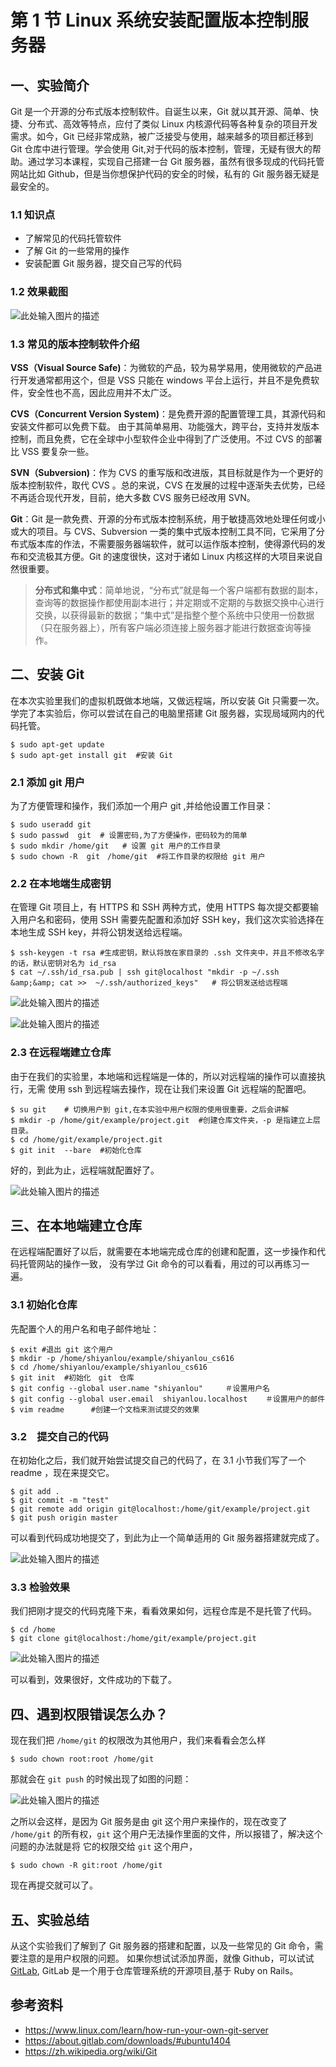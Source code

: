 # 第 1 节 Linux 系统安装配置版本控制服务器

## 一、实验简介

Git 是一个开源的分布式版本控制软件。自诞生以来，Git 就以其开源、简单、快捷、分布式、高效等特点，应付了类似 Linux 内核源代码等各种复杂的项目开发需求。如今，Git 已经非常成熟，被广泛接受与使用，越来越多的项目都迁移到 Git 仓库中进行管理。学会使用 Git,对于代码的版本控制，管理，无疑有很大的帮助。通过学习本课程，实现自己搭建一台 Git 服务器，虽然有很多现成的代码托管网站比如 Github，但是当你想保护代码的安全的时候，私有的 Git 服务器无疑是最安全的。

### 1.1 知识点

*   了解常见的代码托管软件
*   了解 Git 的一些常用的操作
*   安装配置 Git 服务器，提交自己写的代码

### 1.2 效果截图

![此处输入图片的描述](img/wm)

### 1.3 常见的版本控制软件介绍

**VSS（Visual Source Safe)**：为微软的产品，较为易学易用，使用微软的产品进行开发通常都用这个，但是 VSS 只能在 windows 平台上运行，并且不是免费软件，安全性也不高，因此应用并不太广泛。

**CVS（Concurrent Version System)**：是免费开源的配置管理工具，其源代码和安装文件都可以免费下载。 由于其简单易用、功能强大，跨平台，支持并发版本控制，而且免费，它在全球中小型软件企业中得到了广泛使用。不过 CVS 的部署比 VSS 要复杂一些。

**SVN（Subversion)**：作为 CVS 的重写版和改进版，其目标就是作为一个更好的版本控制软件，取代 CVS 。总的来说，CVS 在发展的过程中逐渐失去优势，已经不再适合现代开发，目前，绝大多数 CVS 服务已经改用 SVN。

**Git**：Git 是一款免费、开源的分布式版本控制系统，用于敏捷高效地处理任何或小或大的项目。与 CVS、Subversion 一类的集中式版本控制工具不同，它采用了分布式版本库的作法，不需要服务器端软件，就可以运作版本控制，使得源代码的发布和交流极其方便。Git 的速度很快，这对于诸如 Linux 内核这样的大项目来说自然很重要。

> **分布式和集中式**：简单地说，“分布式”就是每一个客户端都有数据的副本，查询等的数据操作都使用副本进行；并定期或不定期的与数据交换中心进行交换，以获得最新的数据；“集中式”是指整个整个系统中只使用一份数据（只在服务器上），所有客户端必须连接上服务器才能进行数据查询等操作。

## 二、安装 Git

在本次实验里我们的虚拟机既做本地端，又做远程端，所以安装 Git 只需要一次。学完了本实验后，你可以尝试在自己的电脑里搭建 Git 服务器，实现局域网内的代码托管。　

```
$ sudo apt-get update
$ sudo apt-get install git  #安装 Git 
```

### 2.1 添加 git 用户

为了方便管理和操作，我们添加一个用户 git ,并给他设置工作目录：

```
$ sudo useradd git
$ sudo passwd  git  # 设置密码,为了方便操作，密码较为的简单
$ sudo mkdir /home/git   # 设置 git 用户的工作目录
$ sudo chown -R  git　/home/git  #将工作目录的权限给 git 用户 
```

### 2.2 在本地端生成密钥

在管理 Git 项目上，有 HTTPS 和 SSH 两种方式，使用 HTTPS 每次提交都要输入用户名和密码，使用 SSH 需要先配置和添加好 SSH key，我们这次实验选择在本地生成 SSH key，并将公钥发送给远程端。

```
$ ssh-keygen -t rsa #生成密钥，默认将放在家目录的 .ssh 文件夹中，并且不修改名字的话，默认密钥对名为 id_rsa
$ cat ~/.ssh/id_rsa.pub | ssh git@localhost "mkdir -p ~/.ssh &amp;&amp; cat >>  ~/.ssh/authorized_keys"   # 将公钥发送给远程端 
```

![此处输入图片的描述](img/wm)

![此处输入图片的描述](img/wm)

### 2.3 在远程端建立仓库

由于在我们的实验里，本地端和远程端是一体的，所以对远程端的操作可以直接执行，无需 使用 ssh 到远程端去操作，现在让我们来设置 Git 远程端的配置吧。

```
$ su git    # 切换用户到 git,在本实验中用户权限的使用很重要，之后会讲解
$ mkdir -p /home/git/example/project.git  #创建仓库文件夹，-p 是指建立上层目录。
$ cd /home/git/example/project.git  
$ git init  --bare  #初始化仓库 
```

好的，到此为止，远程端就配置好了。

![此处输入图片的描述](img/wm)

## 三、在本地端建立仓库

在远程端配置好了以后，就需要在本地端完成仓库的创建和配置，这一步操作和代码托管网站的操作一致， 没有学过 Git 命令的可以看看，用过的可以再练习一遍。

### 3.1 初始化仓库

先配置个人的用户名和电子邮件地址：

```
$ exit #退出 git 这个用户
$ mkdir -p /home/shiyanlou/example/shiyanlou_cs616  
$ cd /home/shiyanlou/example/shiyanlou_cs616         
$ git init  #初始化　git　仓库　
$ git config --global user.name "shiyanlou"     ＃设置用户名
$ git config --global user.email  shiyanlou.localhost    ＃设置用户的邮件
$ vim readme      #创建一个文档来测试提交的效果 
```

### 3.2　提交自己的代码

在初始化之后，我们就开始尝试提交自己的代码了，在 3.1 小节我们写了一个 readme ，现在来提交它。

```
$ git add .
$ git commit -m "test"
$ git remote add origin git@localhost:/home/git/example/project.git
$ git push origin master 
```

可以看到代码成功地提交了，到此为止一个简单适用的 Git 服务器搭建就完成了。

![此处输入图片的描述](img/wm)

### 3.3 检验效果

我们把刚才提交的代码克隆下来，看看效果如何，远程仓库是不是托管了代码。

```
$ cd /home
$ git clone git@localhost:/home/git/example/project.git 
```

![此处输入图片的描述](img/wm)

可以看到，效果很好，文件成功的下载了。

## 四、遇到权限错误怎么办？

现在我们把 `/home/git` 的权限改为其他用户，我们来看看会怎么样

```
$ sudo chown root:root /home/git 
```

那就会在 `git push` 的时候出现了如图的问题：

![此处输入图片的描述](img/wm)

之所以会这样，是因为 Git 服务是由 git 这个用户来操作的，现在改变了 `/home/git` 的所有权，`git` 这个用户无法操作里面的文件，所以报错了，解决这个问题的办法就是将 它的权限交给 `git` 这个用户，

```
$ sudo chown -R git:root /home/git 
```

现在再提交就可以了。

## 五、实验总结

从这个实验我们了解到了 Git 服务器的搭建和配置，以及一些常见的 Git 命令，需要注意的是用户权限的问题。 如果你想试试添加界面，就像 Github，可以试试[GitLab](https://about.gitlab.com/downloads/#ubuntu1404), GitLab 是一个用于仓库管理系统的开源项目,基于 Ruby on Rails。

## 参考资料

*   https://www.linux.com/learn/how-run-your-own-git-server
*   https://about.gitlab.com/downloads/#ubuntu1404
*   https://zh.wikipedia.org/wiki/Git